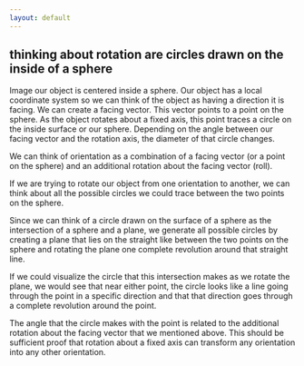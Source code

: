 ```yaml
---
layout: default
---
```


thinking about rotation are circles drawn on the inside of a sphere
-------------------------------------------------------------------

Image our object is centered inside a sphere.
Our object has a local coordinate system so we can think of the object as
having a direction it is facing.
We can create a facing vector.
This vector points to a point on the sphere.
As the object rotates about a fixed axis, this point traces a circle on the inside surface
or our sphere.
Depending on the angle between our facing vector and the rotation axis,
the diameter of that circle changes.

We can think of orientation as a combination of a facing vector (or a point on the sphere)
and an additional rotation about the facing vector (roll).

If we are trying to rotate our object from one orientation to another,
we can think about all the possible circles we could trace
between the two points on the sphere.

Since we can think of a circle drawn on the surface of a sphere as
the intersection of a sphere and a plane, we generate all possible
circles by creating a plane that lies on the straight like between 
the two points on the sphere and rotating the plane one complete revolution
around that straight line.

If we could visualize the circle that this intersection makes as
we rotate the plane, we would see that near either point, the circle
looks like a line going through the point in a specific direction and that that
direction goes through a complete revolution around the point.

The angle that the circle makes with the point is related to the additional rotation about the facing
vector that we mentioned above.
This should be sufficient proof that rotation about a fixed axis can transform any orientation into any other
orientation.


